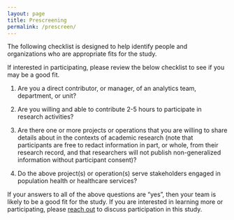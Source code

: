 ```yaml
---
layout: page
title: Prescreening
permalink: /prescreen/
---
```


The following checklist is designed to help identify people and organizations who are appropriate fits for the study.

If interested in participating, please review the below checklist to see if you may be a good fit.

1. Are you a direct contributor, or manager, of an analytics team, department, or unit?

1. Are you willing and able to contribute 2-5 hours to participate in research activities?

2. Are there one or more projects or operations that you are willing to share details about in the contexts of academic research (note that participants are free to redact information in part, or whole, from their research record, and that researchers will not publish non-generalized information without participant consent)?

3. Do the above project(s) or operation(s) serve stakeholders engaged in population health or healthcare services?

If your answers to all of the above questions are “yes”, then your team is likely to be a good fit for the study. If you are interested in learning more or participating, please [reach out] to discuss participation in this study.

[reach out]: mailto:buierw@uw.edu